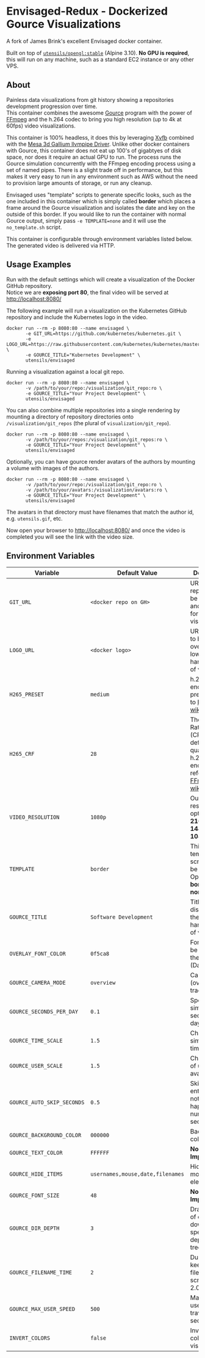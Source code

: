 # Envisaged-Redux - Dockerized Gource Visualizations

A fork of James Brink's excellent Envisaged docker container.

Built on top of [`utensils/opengl:stable`][utensils/opengl] (Alpine 3.10). **No GPU is required**, this will run on any machine, such as a standard EC2 instance or any other VPS.  

## About

Painless data visualizations from git history showing a repositories development progression over time.  
This container combines the awesome [Gource][gource] program with the power of [FFmpeg][ffmpeg_home] and the h.264 codec to bring you high resolution (up to 4k at 60fps) video visualizations.

This container is 100% headless, it does this by leveraging [Xvfb][xvfb] combined with the [Mesa 3d Gallium llvmpipe Driver][mesa]. Unlike other docker containers with Gource, this container does not eat up 100's of gigabtyes of disk space, nor does it require an actual GPU to run. The process runs the Gource simulation concurrently with the FFmpeg encoding process using a set of named pipes. There is a slight trade off in performance, but this makes it very easy to run in any environment such as AWS without the need to provision large amounts of storage, or run any cleanup.  

Envisaged uses "template" scripts to generate specific looks, such as the one included in this container which is simply called **border** which places a frame around the Gource visualization and isolates the date and key on the outside of this border. If you would like to run the container with normal Gource output, simply pass `-e TEMPLATE=none` and it will use the `no_template.sh` script.



This container is configurable through environment variables listed below. The generated video is delivered via HTTP.


## Usage Examples

Run with the default settings which will create a visualization of the Docker GitHub repository.  
Notice we are **exposing port 80**, the final video will be served at <http://localhost:8080/>  

The following example will run a visualization on the Kubernetes GitHub repository and include the Kubernetes logo
in the video.

```shell
docker run --rm -p 8080:80 --name envisaged \
       -e GIT_URL=https://github.com/kubernetes/kubernetes.git \
       -e LOGO_URL=https://raw.githubusercontent.com/kubernetes/kubernetes/master/logo/logo.png \
       -e GOURCE_TITLE="Kubernetes Development" \
       utensils/envisaged
```

Running a visualization against a local git repo.  

```
docker run --rm -p 8080:80 --name envisaged \
       -v /path/to/your/repo:/visualization/git_repo:ro \
       -e GOURCE_TITLE="Your Project Development" \
       utensils/envisaged
```

You can also combine multiple repositories into a single rendering by mounting a directory of repository
directories onto `/visualization/git_repos` (the plural of `visualization/git_repo`).

```
docker run --rm -p 8080:80 --name envisaged \
       -v /path/to/your/repos:/visualization/git_repos:ro \
       -e GOURCE_TITLE="Your Project Development" \
       utensils/envisaged
```

Optionally, you can have gource render avatars of the authors by mounting a volume with images of the authors.

```
docker run --rm -p 8080:80 --name envisaged \
       -v /path/to/your/repo:/visualization/git_repo:ro \
       -v /path/to/your/avatars:/visualization/avatars:ro \
       -e GOURCE_TITLE="Your Project Development" \
       utensils/envisaged
```

The avatars in that directory must have filenames that match the author id, e.g. `utensils.gif`, etc.

Now open your browser to <http://localhost:8080/> and once the video is completed you will see the link with the video size.

## Environment Variables

| Variable                   | Default Value                    | Description                                                                                                 |
| -------------------------- | -------------------------------- | ----------------------------------------------------------------------------------------------------------- |
| `GIT_URL`                  | `<docker repo on GH>`            | URL of git repository to be cloned and analyzed for visualization.                                          |
| `LOGO_URL`                 | `<docker logo>`                  | URL of logo to be overlayed in lower right hand corner of video.                                            |
| `H265_PRESET`              | `medium`                         | h.264 encoding preset. refer to [FFmpeg's wiki][ffmpeg].                                                    |
| `H265_CRF`                 | `28`                             | The Constant Rate Factor (CRF) is the default quality for h.264 encoding. refer to [FFmpeg's wiki][ffmpeg]. |
| `VIDEO_RESOLUTION`         | `1080p`                          | Output video resolution, options are **2160p, 1440p, 1080p, 720p**                                          |
| `TEMPLATE`                 | `border`                         | This is the template script that will be run. Options are **border**, and **none**.                         |
| `GOURCE_TITLE`             | `Software Development`           | Title to be displayed in the lower left hand corner of video.                                               |
| `OVERLAY_FONT_COLOR`       | `0f5ca8`                         | Font color to be used on the overlay (Date only).                                                           |
| `GOURCE_CAMERA_MODE`       | `overview`                       | Camera mode (overview, track).                                                                              |
| `GOURCE_SECONDS_PER_DAY`   | `0.1`                            | Speed of simulation in seconds per day.                                                                     |
| `GOURCE_TIME_SCALE`        | `1.5`                            | Change simulation time scale.                                                                               |
| `GOURCE_USER_SCALE`        | `1.5`                            | Change scale of user avatars.                                                                               |
| `GOURCE_AUTO_SKIP_SECONDS` | `0.5`                            | Skip to next entry if nothing happens for a number of seconds.                                              |
| `GOURCE_BACKGROUND_COLOR`  | `000000`                         | Background color in hex.                                                                                    |
| `GOURCE_TEXT_COLOR`        | `FFFFFF`                         | **Not Implemented.**                                                                                        |
| `GOURCE_HIDE_ITEMS`        | `usernames,mouse,date,filenames` | Hide one or more display elements                                                                           |
| `GOURCE_FONT_SIZE`         | `48`                             | **Not Implemented.**                                                                                        |
| `GOURCE_DIR_DEPTH`         | `3`                              | Draw names of directories down to a specific depth in the tree.                                             |
| `GOURCE_FILENAME_TIME`     | `2`                              | Duration to keep filenames on screen (>= 2.0).                                                              |
| `GOURCE_MAX_USER_SPEED`    | `500`                            | Max speed users can travel per second.                                                                      |
| `INVERT_COLORS`            | `false`                          | Inverts the colors on the visualization.                                                                    |

[alpine linux image]: https://github.com/gliderlabs/docker-alpine

[gource]: https://github.com/acaudwell/Gource

[ffmpeg_home]: https://www.ffmpeg.org/

[xvfb]: https://www.x.org/archive/X11R7.6/doc/man/man1/Xvfb.1.xhtml

[mesa]: https://www.mesa3d.org/llvmpipe.html

[ffmpeg]: https://trac.ffmpeg.org/wiki/Encode/H.264

[utensils/opengl]: https://github.com/utensils/docker-opengl

[elixir-school]: https://github.com/elixirschool/elixirschool

[kubernetes]: https://github.com/kubernetes/kubernetes

[elixir]: https://elixir-lang.org/
